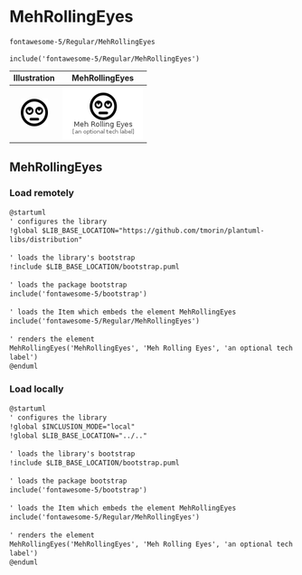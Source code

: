# MehRollingEyes


```text
fontawesome-5/Regular/MehRollingEyes
```

```text
include('fontawesome-5/Regular/MehRollingEyes')
```



| Illustration | MehRollingEyes |
| :---: | :---: |
| ![illustration for Illustration](../../fontawesome-5/Regular/MehRollingEyes.png) | ![illustration for MehRollingEyes](../../fontawesome-5/Regular/MehRollingEyes.Local.png) |




## MehRollingEyes

### Load remotely
```plantuml
@startuml
' configures the library
!global $LIB_BASE_LOCATION="https://github.com/tmorin/plantuml-libs/distribution"

' loads the library's bootstrap
!include $LIB_BASE_LOCATION/bootstrap.puml

' loads the package bootstrap
include('fontawesome-5/bootstrap')

' loads the Item which embeds the element MehRollingEyes
include('fontawesome-5/Regular/MehRollingEyes')

' renders the element
MehRollingEyes('MehRollingEyes', 'Meh Rolling Eyes', 'an optional tech label')
@enduml
```

### Load locally
```plantuml
@startuml
' configures the library
!global $INCLUSION_MODE="local"
!global $LIB_BASE_LOCATION="../.."

' loads the library's bootstrap
!include $LIB_BASE_LOCATION/bootstrap.puml

' loads the package bootstrap
include('fontawesome-5/bootstrap')

' loads the Item which embeds the element MehRollingEyes
include('fontawesome-5/Regular/MehRollingEyes')

' renders the element
MehRollingEyes('MehRollingEyes', 'Meh Rolling Eyes', 'an optional tech label')
@enduml
```


